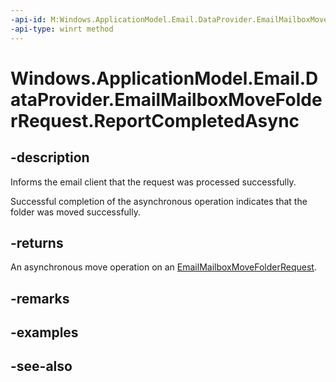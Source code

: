 ----api-id: M:Windows.ApplicationModel.Email.DataProvider.EmailMailboxMoveFolderRequest.ReportCompletedAsync
-api-type: winrt method
---<!-- Method syntaxpublic Windows.Foundation.IAsyncAction ReportCompletedAsync()--># Windows.ApplicationModel.Email.DataProvider.EmailMailboxMoveFolderRequest.ReportCompletedAsync## -descriptionInforms the email client that the request was processed successfully.Successful completion of the asynchronous operation indicates that the folder was moved successfully.## -returnsAn asynchronous move operation on an [EmailMailboxMoveFolderRequest](emailmailboxmovefolderrequest.md).## -remarks## -examples## -see-also